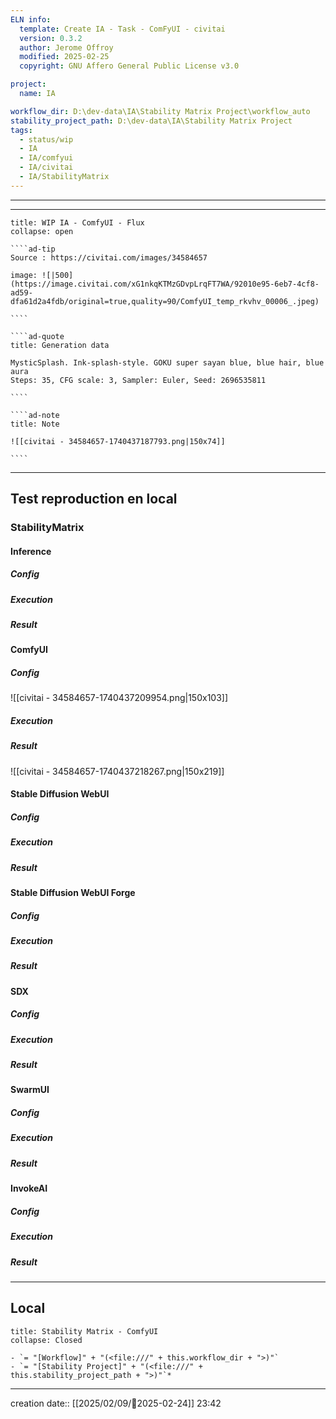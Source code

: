 ```yaml
---
ELN info:
  template: Create IA - Task - ComFyUI - civitai
  version: 0.3.2
  author: Jerome Offroy
  modified: 2025-02-25
  copyright: GNU Affero General Public License v3.0

project:
  name: IA

workflow_dir: D:\dev-data\IA\Stability Matrix Project\workflow_auto
stability_project_path: D:\dev-data\IA\Stability Matrix Project
tags:
  - status/wip
  - IA
  - IA/comfyui
  - IA/civitai
  - IA/StabilityMatrix
---
```

---

---

``````ad-example
title: WIP IA - ComfyUI - Flux
collapse: open

````ad-tip
Source : https://civitai.com/images/34584657

image: ![|500](https://image.civitai.com/xG1nkqKTMzGDvpLrqFT7WA/92010e95-6eb7-4cf8-ad59-dfa61d2a4fdb/original=true,quality=90/ComfyUI_temp_rkvhv_00006_.jpeg)

````

````ad-quote
title: Generation data

MysticSplash. Ink-splash-style. GOKU super sayan blue, blue hair, blue aura
Steps: 35, CFG scale: 3, Sampler: Euler, Seed: 2696535811

````

````ad-note
title: Note

![[civitai - 34584657-1740437187793.png|150x74]]

````

``````

---

## Test reproduction en local
### StabilityMatrix
#### Inference
##### Config
##### Execution
##### Result

#### ComfyUI
##### Config
![[civitai - 34584657-1740437209954.png|150x103]]
##### Execution
##### Result
![[civitai - 34584657-1740437218267.png|150x219]]
#### Stable Diffusion WebUI
##### Config
##### Execution
##### Result

#### Stable Diffusion WebUI Forge
##### Config
##### Execution
##### Result
#### SDX
##### Config
##### Execution
##### Result

#### SwarmUI
##### Config
##### Execution
##### Result

#### InvokeAI
##### Config
##### Execution
##### Result

---
## Local

```ad-tip
title: Stability Matrix - ComfyUI
collapse: Closed

- `= "[Workflow]" + "(<file:///" + this.workflow_dir + ">)"`
- `= "[Stability Project]" + "(<file:///" + this.stability_project_path + ">)"`*
```

---
creation date:: [[2025/02/09/📒2025-02-24]]  23:42


